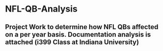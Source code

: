 # NFL-QB-Analysis

## Project Work to determine how NFL QBs affected on a per year basis. Documentation analysis is attached (i399 Class at Indiana University)
